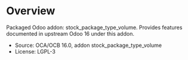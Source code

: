 # Overview

Packaged Odoo addon: stock_package_type_volume. Provides features documented in upstream Odoo 16 under this addon.

- Source: OCA/OCB 16.0, addon stock_package_type_volume
- License: LGPL-3

